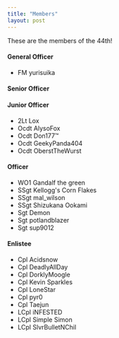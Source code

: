 ```yaml
---
title: "Members"
layout: post
---
```


These are the members of the 44th!

#### General Officer
- FM yurisuika

#### Senior Officer

#### Junior Officer
- 2Lt Lox
- Ocdt AlysoFox
- Ocdt Don177™
- Ocdt GeekyPanda404
- Ocdt OberstTheWurst

#### Officer
- WO1 Gandalf the green
- SSgt Kellogg's Corn Flakes
- SSgt mal_wilson
- SSgt Shizukana Ookami
- Sgt Demon
- Sgt potlandblazer
- Sgt sup9012

#### Enlistee
- Cpl Acidsnow
- Cpl DeadlyAllDay
- Cpl DorklyMoogle
- Cpl Kevin Sparkles
- Cpl LoneStar
- Cpl pyr0
- Cpl Taejun
- LCpl iNFESTED
- LCpl Simple Simon
- LCpl SlvrBulletNChil